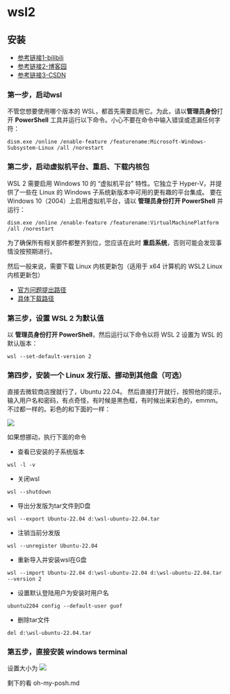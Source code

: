 # wsl2

## 安装
* [参考链接1-bilibili](https://www.bilibili.com/read/cv9561666)
* [参考链接2-博客园](https://www.cnblogs.com/ittranslator/p/14128570.html)
* [参考链接3-CSDN](https://blog.csdn.net/li1325169021/article/details/124285018)
  
### 第一步，启动wsl
不管您想要使用哪个版本的 WSL，都首先需要启用它。为此，请以**管理员身份**打开 **PowerShell** 工具并运行以下命令。小心不要在命令中输入错误或遗漏任何字符：
```
dism.exe /online /enable-feature /featurename:Microsoft-Windows-Subsystem-Linux /all /norestart
```

### 第二步，启动虚拟机平台、重启、下载内核包
WSL 2 需要启用 Windows 10 的 “虚拟机平台” 特性。它独立于 Hyper-V，并提供了一些在 Linux 的 Windows 子系统新版本中可用的更有趣的平台集成。
要在 Windows 10（2004）上启用虚拟机平台，请以 **管理员身份打开 PowerShell** 并运行：
```
dism.exe /online /enable-feature /featurename:VirtualMachinePlatform /all /norestart
```

为了确保所有相关部件都整齐到位，您应该在此时 **重启系统**，否则可能会发现事情没按预期进行。

然后一般来说，需要下载 Linux 内核更新包（适用于 x64 计算机的 WSL2 Linux 内核更新包）

* [官方问题提出路径](https://learn.microsoft.com/zh-cn/windows/wsl/troubleshooting)
* [具体下载路径](https://wslstorestorage.blob.core.windows.net/wslblob/wsl_update_x64.msi)

### 第三步，设置 WSL 2 为默认值

以 **管理员身份打开 PowerShell**，然后运行以下命令以将 WSL 2 设置为 WSL 的默认版本：
```
wsl --set-default-version 2
```

### 第四步，安装一个 Linux 发行版、挪动到其他盘（可选）
直接去微软商店搜就行了，Ubuntu 22.04。
然后直接打开就行，按照他的提示，输入用户名和密码，有点奇怪，有时候是黑色框，有时候出来彩色的，emmm。不过都一样的。彩色的和下面的一样：

![](https://cdn.jsdelivr.net/gh/gf9276/image/wsl2/20221109193951.png)

如果想挪动，执行下面的命令

* 查看已安装的子系统版本
```
wsl -l -v
```
* 关闭wsl
```
wsl --shutdown
```
* 导出分发版为tar文件到D盘
```
wsl --export Ubuntu-22.04 d:\wsl-ubuntu-22.04.tar
```
* 注销当前分发版
```
wsl --unregister Ubuntu-22.04
```
* 重新导入并安装wsl在G盘
```
wsl --import Ubuntu-22.04 d:\wsl-ubuntu-22.04 d:\wsl-ubuntu-22.04.tar --version 2
```
* 设置默认登陆用户为安装时用户名
```
ubuntu2204 config --default-user guof
```
* 删除tar文件
```
del d:\wsl-ubuntu-22.04.tar
```


### 第五步，直接安装 windows terminal

设置大小为
![](https://cdn.jsdelivr.net/gh/gf9276/image/wsl2/20221109193242.png)

剩下的看 oh-my-posh.md